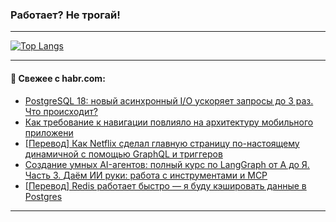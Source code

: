 ### Работает? Не трогай!

---
<!--
#### 🛠️ Technical stack:

![Java](https://img.shields.io/badge/Java-informational?logo=Oracle&style=flat&logoColor=white&color=FF4500)
![Kotlin](https://img.shields.io/badge/Kotlin-informational?logo=Kotlin&style=flat&logoColor=white&color=774D97)
![TS](https://img.shields.io/badge/TypeScript-informational?logo=typeScript&style=flat&logoColor=black&color=017acc)
![Python](https://img.shields.io/badge/Python-informational?logo=Python&style=flat&logoColor=black&color=ffdd54) <br>
![Spring](https://img.shields.io/badge/Spring-informational?logo=Spring&style=flat&logoColor=white&color=6DB33F) 
![SpringBoot](https://img.shields.io/badge/SpringBoot-informational?logo=SpringBoot&style=flat&logoColor=white&color=6DB33F)
![Nest](https://img.shields.io/badge/NestJS-informational?logo=NestJS&style=flat&logoColor=white&color=E0234E) 
![NodeJS](https://img.shields.io/badge/NodeJS-informational?logo=node.js&style=flat&logoColor=white&color=70A760)<br>
![PostgreSQL](https://img.shields.io/badge/PostgreSQL-informational?logo=PostgreSQL&style=flat&logoColor=white&color=DAA520)
![MongoDB](https://img.shields.io/badge/MongoDB-informational?logo=MongoDB&style=flat&logoColor=white&color=870000)
![Apache](https://img.shields.io/badge/Apache-informational?logo=apache&style=flat&logoColor=white&color=f74e28)

___ 
-->

<!--- #### 🛠️ : --->

[![Top Langs](https://github-readme-stats-82jvfl3w3-advtsettinggmailcoms-projects.vercel.app/api/top-langs/?username=zloylis&langs_count=10&hide_title=true&title_color=e6edf3&size_weight=0.5&count_weight=0.5&layout=compact&hide_progress=true&hide_border=true&theme=dracula&hide=css,makefile,cmake)](https://github.com/zloylis)

<!---


####  :octocat:&nbsp;&nbsp; Статистика:

![GitHub stats](https://github-readme-stats-u2qms2cxw-advtsettinggmailcoms-projects.vercel.app/api?username=zloylis&show_icons=true&hide_border=true&theme=dracula&title_color=e6edf3&include_all_commits=true&count_private=true&hide_rank=false&hide_title=true&rank_icon=github)
-->
---

#### 💬 Свежее с habr.com:

<!-- BLOG-POST-LIST:START -->
- [PostgreSQL 18: новый асинхронный I/O ускоряет запросы до 3 раз. Что происходит?](https://habr.com/ru/companies/selectel/articles/951172/?utm_source=habrahabr&utm_medium=rss&utm_campaign=951172)
- [Как требование к навигации повлияло на архитектуру мобильного приложени](https://habr.com/ru/companies/nexign/articles/951176/?utm_source=habrahabr&utm_medium=rss&utm_campaign=951176)
- [[Перевод] Как Netflix сделал главную страницу по-настоящему динамичной с помощью GraphQL и триггеров](https://habr.com/ru/companies/spring_aio/articles/951168/?utm_source=habrahabr&utm_medium=rss&utm_campaign=951168)
- [Создание умных AI-агентов: полный курс по LangGraph от А до Я. Часть 3. Даём ИИ руки: работа с инструментами и MCP](https://habr.com/ru/companies/amvera/articles/949376/?utm_source=habrahabr&utm_medium=rss&utm_campaign=949376)
- [[Перевод] Redis работает быстро — я буду кэшировать данные в Postgres](https://habr.com/ru/articles/951164/?utm_source=habrahabr&utm_medium=rss&utm_campaign=951164)
<!-- BLOG-POST-LIST:END -->

---
